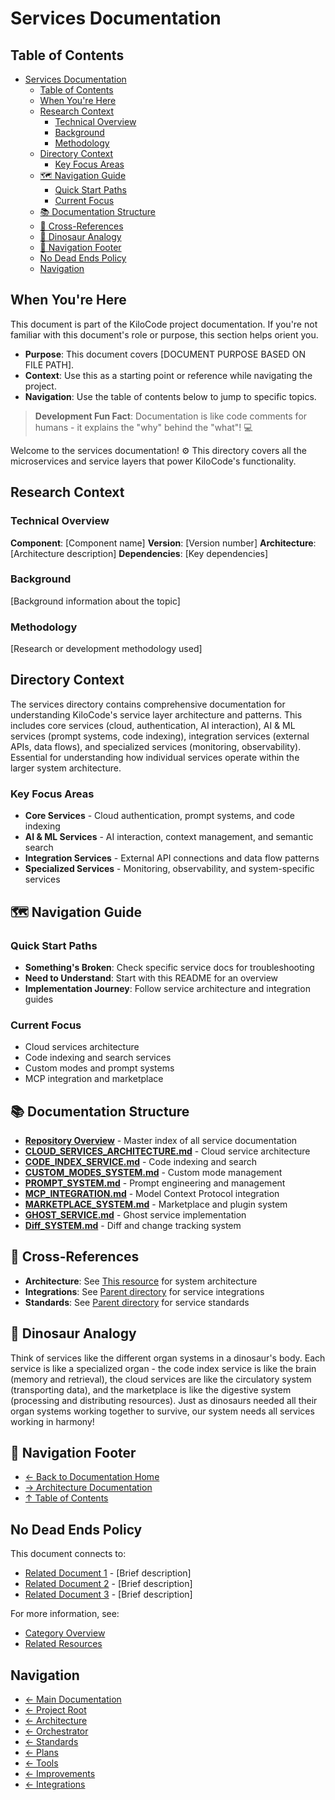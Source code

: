 # Services Documentation
## Table of Contents

- [Services Documentation](#services-documentation)
  - [Table of Contents](#table-of-contents)
  - [When You're Here](#when-youre-here)
  - [Research Context](#research-context)
    - [Technical Overview](#technical-overview)
    - [Background](#background)
    - [Methodology](#methodology)
  - [Directory Context](#directory-context)
    - [Key Focus Areas](#key-focus-areas)
  - [🗺️ Navigation Guide](#-navigation-guide)
    - [Quick Start Paths](#quick-start-paths)
    - [Current Focus](#current-focus)
  - [📚 Documentation Structure](#-documentation-structure)
  - [🔗 Cross-References](#-crossreferences)
  - [🦕 Dinosaur Analogy](#-dinosaur-analogy)
  - [🧭 Navigation Footer](#-navigation-footer)
  - [No Dead Ends Policy](#no-dead-ends-policy)
  - [Navigation](#navigation)




## When You're Here

This document is part of the KiloCode project documentation. If you're not familiar with this
document's role or purpose, this section helps orient you.

- **Purpose**: This document covers \[DOCUMENT PURPOSE BASED ON FILE PATH].
- **Context**: Use this as a starting point or reference while navigating the project.
- **Navigation**: Use the table of contents below to jump to specific topics.

> **Development Fun Fact**: Documentation is like code comments for humans - it explains the "why"
> behind the "what"! 💻

Welcome to the services documentation! ⚙️ This directory covers all the microservices and service
layers that power KiloCode's functionality.

## Research Context

### Technical Overview

**Component**: \[Component name]
**Version**: \[Version number]
**Architecture**: \[Architecture description]
**Dependencies**: \[Key dependencies]

### Background

\[Background information about the topic]

### Methodology

\[Research or development methodology used]

## Directory Context

The services directory contains comprehensive documentation for understanding KiloCode's service
layer architecture and patterns. This includes core services (cloud, authentication, AI
interaction), AI & ML services (prompt systems, code indexing), integration services (external APIs,
data flows), and specialized services (monitoring, observability). Essential for understanding how
individual services operate within the larger system architecture.

### Key Focus Areas

- **Core Services** - Cloud authentication, prompt systems, and code indexing
- **AI & ML Services** - AI interaction, context management, and semantic search
- **Integration Services** - External API connections and data flow patterns
- **Specialized Services** - Monitoring, observability, and system-specific services

## 🗺️ Navigation Guide

### Quick Start Paths

- **Something's Broken**: Check specific service docs for troubleshooting
- **Need to Understand**: Start with this README for an overview
- **Implementation Journey**: Follow service architecture and integration guides

### Current Focus
- Cloud services architecture
- Code indexing and search services
- Custom modes and prompt systems
- MCP integration and marketplace

## 📚 Documentation Structure

- **[Repository Overview](README.md)** - Master index of all service documentation
- **[CLOUD\_SERVICES\_ARCHITECTURE.md](CLOUD_SERVICES_ARCHITECTURE.md)** - Cloud service
  architecture
- **[CODE\_INDEX\_SERVICE.md](CODE_INDEX_SERVICE.md)** - Code indexing and search
- **[CUSTOM\_MODES\_SYSTEM.md](CUSTOM_MODES_SYSTEM.md)** - Custom mode management
- **[PROMPT\_SYSTEM.md](PROMPT_SYSTEM.md)** - Prompt engineering and management
- **[MCP\_INTEGRATION.md](MCP_INTEGRATION.md)** - Model Context Protocol integration
- **[MARKETPLACE\_SYSTEM.md](MARKETPLACE_SYSTEM.md)** - Marketplace and plugin system
- **[GHOST\_SERVICE.md](GHOST_SERVICE.md)** - Ghost service implementation
- **[Diff\_SYSTEM.md](Diff_SYSTEM.md)** - Diff and change tracking system

## 🔗 Cross-References

- **Architecture**: See [This resource](../architecture/) for system architecture
- **Integrations**: See [Parent directory](../integrations/) for service integrations
- **Standards**: See [Parent directory](../standards/) for service standards

## 🦕 Dinosaur Analogy

Think of services like the different organ systems in a dinosaur's body. Each service is like a
specialized organ - the code index service is like the brain (memory and retrieval), the cloud
services are like the circulatory system (transporting data), and the marketplace is like the
digestive system (processing and distributing resources). Just as dinosaurs needed all their organ
systems working together to survive, our system needs all services working in harmony!

## 🧭 Navigation Footer
- [← Back to Documentation Home](../README.md)
- [→ Architecture Documentation](../architecture/README.md)
- [↑ Table of Contents](../README.md)

## No Dead Ends Policy

This document connects to:
- [Related Document 1](./related-doc-1.md) - \[Brief description]
- [Related Document 2](./related-doc-2.md) - \[Brief description]
- [Related Document 3](./related-doc-3.md) - \[Brief description]

For more information, see:
- [Category Overview](../category/)
- [Related Resources](../resources/)

## Navigation
- [← Main Documentation](../README.md)
- [← Project Root](../README.md)
- [← Architecture](../architecture/README.md)
- [← Orchestrator](../orchestrator/README.md)
- [← Standards](../standards/README.md)
- [← Plans](../plans/README.md)
- [← Tools](../tools/README.md)
- [← Improvements](../improvements/README.md)
- [← Integrations](../integrations/README.md)
